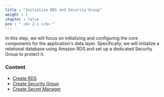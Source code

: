 ```yaml
---
title : "Initialize RDS and Security Group"
weight : 1 
chapter : false
pre : " <b> 2.1 </b> "
---
```


In this step, we will focus on initializing and configuring the core components for the application's data layer. Specifically, we will initialize a relational database using Amazon RDS and set up a dedicated Security Group to protect it.

### Content
  - [Create RDS](2.1.1-createrds/)
  - [Create Security Group](2.1.2-createsecuritygroup/)
  - [Create Secret Manager](2.1.3-createsecretmanager/)